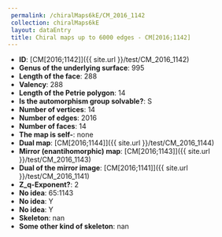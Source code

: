 ```yaml
--- 
 permalink: /chiralMaps6kE/CM_2016_1142 
 collection: chiralMaps6kE
 layout: dataEntry
 title: Chiral maps up to 6000 edges - CM[2016;1142]
---
```


- **ID**: [CM[2016;1142]]({{ site.url }}/test/CM_2016_1142)
- **Genus of the underlying surface**: 995
- **Length of the face**: 288
- **Valency**: 288
- **Length of the Petrie polygon**: 14
- **Is the automorphism group solvable?**: S
- **Number of vertices**: 14
- **Number of edges**: 2016
- **Number of faces**: 14
- **The map is self-**: none
- **Dual map**: [CM[2016;1144]]({{ site.url }}/test/CM_2016_1144)
- **Mirror (enantihomorphic) map**: [CM[2016;1143]]({{ site.url }}/test/CM_2016_1143)
- **Dual of the mirror image**: [CM[2016;1141]]({{ site.url }}/test/CM_2016_1141)
- **Z_q-Exponent?**: 2
- **No idea**:  65:1143
- **No idea**: Y
- **No idea**: Y
- **Skeleton**: nan
- **Some other kind of skeleton**: nan
